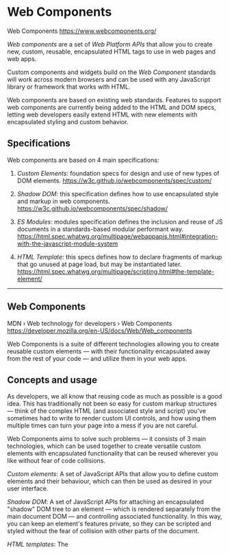 # Web Components

Web Components
https://www.webcomponents.org/

*Web components* are a set of *Web Platform APIs* that allow you to create new, custom, reusable, encapsulated HTML tags to use in web pages and web apps.

Custom components and widgets build on the *Web Component* standards will work across modern browsers and can be used with any JavaScript library or framework that works with HTML.

Web components are based on existing web standards. Features to support web components are currently being added to the HTML and DOM specs, letting web developers easily extend HTML with new elements with encapsulated styling and custom behavior.

## Specifications

Web components are based on 4 main specifications:

1. *Custom Elements*: foundation specs for design and use of new types of DOM elements.
https://w3c.github.io/webcomponents/spec/custom/

2. *Shadow DOM*: this specification defines how to use encapsulated style and markup in web components.
https://w3c.github.io/webcomponents/spec/shadow/

3. *ES Modules*: modules specification defines the inclusion and reuse of JS documents in a standards-based modular performant way.
https://html.spec.whatwg.org/multipage/webappapis.html#integration-with-the-javascript-module-system

4. *HTML Template*: this specs defines how to declare fragments of markup that go unused at page load, but may be instantiated later.
https://html.spec.whatwg.org/multipage/scripting.html#the-template-element/

---


## Web Components
MDN › Web technology for developers › Web Components
https://developer.mozilla.org/en-US/docs/Web/Web_components

Web Components is a suite of different technologies allowing you to create reusable custom elements — with their functionality encapsulated away from the rest of your code — and utilize them in your web apps.

## Concepts and usage

As developers, we all know that reusing code as much as possible is a good idea. This has traditionally not been so easy for custom markup structures — think of the complex HTML (and associated style and script) you've sometimes had to write to render custom UI controls, and how using them multiple times can turn your page into a mess if you are not careful.

Web Components aims to solve such problems — it consists of 3 main technologies, which can be used together to create versatile custom elements with encapsulated functionality that can be reused wherever you like without fear of code collisions.

*Custom elements*: A set of JavaScript APIs that allow you to define custom elements and their behaviour, which can then be used as desired in your user interface.

*Shadow DOM*: A set of JavaScript APIs for attaching an encapsulated "shadow" DOM tree to an element — which is rendered separately from the main document DOM — and controlling associated functionality. In this way, you can keep an element's features private, so they can be scripted and styled without the fear of collision with other parts of the document.

*HTML templates*: The <template> and <slot> elements enable you to write markup templates that are not displayed in the rendered page. These can then be reused multiple times as the basis of a custom element's structure.

The basic approach for implementing a web component generally looks something like this:
- Create a class or a function in which you specify your web component functionality. If using a class, use the ECMAScript 2015 class syntax.
- Register your new custom element using the `CustomElementRegistry.define()` method, passing it the element name to be defined, the class or function in which its functionality is specified, and optionally, what element it inherits from.
- If required, attach a shadow DOM to the custom element using `Element.attachShadow()` method. Add child elements, event listeners, etc., to the shadow DOM using regular DOM methods.
- If required, define an HTML template using <template> and <slot>. Again use regular DOM methods to clone the template and attach it to your shadow DOM.
- Use your custom element wherever you like on your page, just like you would any regular HTML element.


## Tutorials

## Using custom elements
A guide showing how to use the features of custom elements to create simple web components, as well as looking into lifecycle callbacks and some other more advanced features.

## Using shadow DOM
A guide that looks at shadow DOM fundamentals, showing how to attach a shadow DOM to an element, add to the shadow DOM tree, style it, and more.

## Using templates and slots
A guide showing how to define a reusable HTML structure using <template> and <slot> elements, and then use that structure inside your web components.

